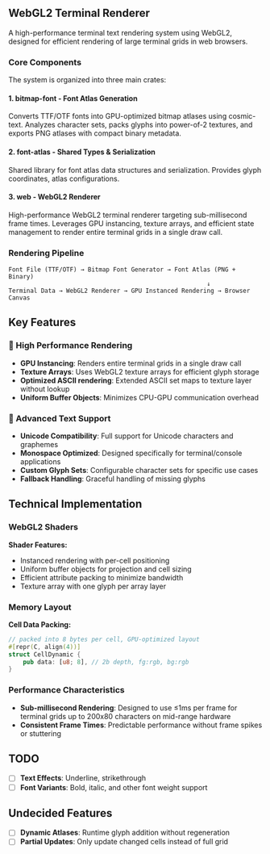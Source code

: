 ## WebGL2 Terminal Renderer

A high-performance terminal text rendering system using WebGL2, designed for efficient
rendering of large terminal grids in web browsers.


### Core Components

The system is organized into three main crates:

#### 1. **bitmap-font** - Font Atlas Generation
Converts TTF/OTF fonts into GPU-optimized bitmap atlases using cosmic-text. Analyzes
character sets, packs glyphs into power-of-2 textures, and exports PNG atlases with
compact binary metadata.

#### 2. **font-atlas** - Shared Types & Serialization
Shared library for font atlas data structures and serialization. Provides glyph coordinates,
atlas configurations.

#### 3. **web** - WebGL2 Renderer
High-performance WebGL2 terminal renderer targeting sub-millisecond frame times. Leverages GPU
instancing, texture arrays, and efficient state management to render entire terminal grids in
a single draw call.

### Rendering Pipeline

```
Font File (TTF/OTF) → Bitmap Font Generator → Font Atlas (PNG + Binary)
                                                       ↓
Terminal Data → WebGL2 Renderer → GPU Instanced Rendering → Browser Canvas
```

## Key Features

### 🚀 High Performance Rendering
- **GPU Instancing**: Renders entire terminal grids in a single draw call
- **Texture Arrays**: Uses WebGL2 texture arrays for efficient glyph storage
- **Optimized ASCII rendering**: Extended ASCII set maps to texture layer without lookup
- **Uniform Buffer Objects**: Minimizes CPU-GPU communication overhead

### 📝 Advanced Text Support
- **Unicode Compatibility**: Full support for Unicode characters and graphemes
- **Monospace Optimized**: Designed specifically for terminal/console applications
- **Custom Glyph Sets**: Configurable character sets for specific use cases
- **Fallback Handling**: Graceful handling of missing glyphs

## Technical Implementation

### WebGL2 Shaders

**Shader Features:**
- Instanced rendering with per-cell positioning
- Uniform buffer objects for projection and cell sizing
- Efficient attribute packing to minimize bandwidth
- Texture array with one glyph per array layer

### Memory Layout

**Cell Data Packing:**
```rust
// packed into 8 bytes per cell, GPU-optimized layout
#[repr(C, align(4))]
struct CellDynamic {
    pub data: [u8; 8], // 2b depth, fg:rgb, bg:rgb
}
```

### Performance Characteristics
- **Sub-millisecond Rendering**: Designed to use ≤1ms per frame for terminal grids up to 200x80 characters on
                                 mid-range hardware
- **Consistent Frame Times**: Predictable performance without frame spikes or stuttering

## TODO
- [ ] **Text Effects**: Underline, strikethrough
- [ ] **Font Variants**: Bold, italic, and other font weight support
  
## Undecided Features
- [ ] **Dynamic Atlases**: Runtime glyph addition without regeneration
- [ ] **Partial Updates**: Only update changed cells instead of full grid
